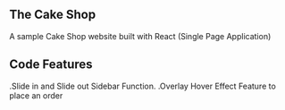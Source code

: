 ## The Cake Shop
A sample Cake Shop website built with React (Single Page Application)

## Code Features
.Slide in and Slide out Sidebar Function.
.Overlay Hover Effect Feature to place an order 


